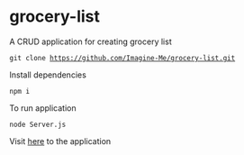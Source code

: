 # grocery-list
A CRUD application for creating grocery list

<code>git clone https://github.com/Imagine-Me/grocery-list.git</code>

<p>Install dependencies</p>
<code>npm i</code>
<p>To run application</p>
<code>node Server.js</code>
<p>Visit <a href="http://127.0.0.1:8000/">here</a> to the application <p>
